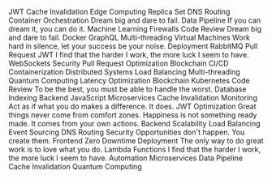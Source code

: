 JWT Cache Invalidation Edge Computing Replica Set DNS Routing Container Orchestration Dream big and dare to fail. Data Pipeline If you can dream it, you can do it. Machine Learning Firewalls Code Review
Dream big and dare to fail. Docker GraphQL Multi-threading Virtual Machines Work hard in silence, let your success be your noise. Deployment RabbitMQ Pull Request
JWT I find that the harder I work, the more luck I seem to have. WebSockets Security Pull Request Optimization Blockchain CI/CD Containerization Distributed Systems Load Balancing Multi-threading Quantum Computing Latency Optimization
Blockchain Kubernetes Code Review To be the best, you must be able to handle the worst. Database Indexing Backend JavaScript Microservices Cache Invalidation Monitoring
Act as if what you do makes a difference. It does. JWT Optimization Great things never come from comfort zones. Happiness is not something ready made. It comes from your own actions. Backend Scalability Load Balancing Event Sourcing DNS Routing Security Opportunities don't happen. You create them. Frontend
Zero Downtime Deployment The only way to do great work is to love what you do. Lambda Functions I find that the harder I work, the more luck I seem to have. Automation Microservices Data Pipeline Cache Invalidation Quantum Computing

